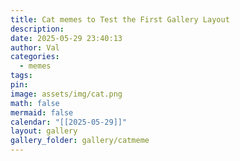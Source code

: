 ```yaml
---
title: Cat memes to Test the First Gallery Layout
description: 
date: 2025-05-29 23:40:13
author: Val
categories:
  - memes
tags: 
pin: 
image: assets/img/cat.png
math: false
mermaid: false
calendar: "[[2025-05-29]]"
layout: gallery
gallery_folder: gallery/catmeme
---
```








